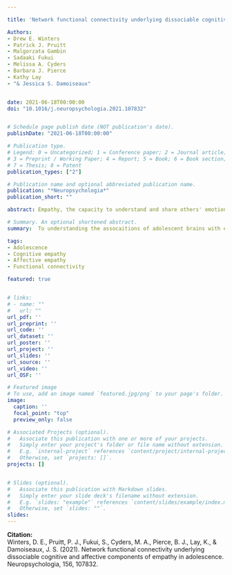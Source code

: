 ```yaml
---

title: 'Network functional connectivity underlying dissociable cognitive and affective components of empathy in adolescence'

Authors: 
- Drew E. Winters
- Patrick J. Pruitt 
- Malgorzata Gambin
- Sadaaki Fukui
- Melissa A. Cyders 
- Barbara J. Pierce 
- Kathy Lay
- "& Jessica S. Damoiseaux"


date: 2021-06-18T00:00:00
doi: "10.1016/j.neuropsychologia.2021.107832"


# Schedule page publish date (NOT publication's date).
publishDate: "2021-06-18T00:00:00"

# Publication type.
# Legend: 0 = Uncategorized; 1 = Conference paper; 2 = Journal article;
# 3 = Preprint / Working Paper; 4 = Report; 5 = Book; 6 = Book section;
# 7 = Thesis; 8 = Patent
publication_types: ["2"]

# Publication name and optional abbreviated publication name.
publication: "*Neuropsychologia*"
publication_short: ""

abstract: Empathy, the capacity to understand and share others' emotions, can occur through cognitive and affective components. These components are different conceptually, behaviorally, and in the brain. Neuroimaging task-based research in adolescents and adults document that cognitive empathy associates with the default mode and frontoparietal networks, whereas regions of the salience network underlie affective empathy. However, cognitive empathy is slower to mature than affective empathy and the extant literature reveals considerable developmental differences between adolescent and adult brains within and between these three networks. We extend previous work by examining empathy's association with functional connectivity within and between these networks in adolescents. Participants (n = 84, aged 13–17; 46.4% female) underwent resting state fMRI and completed self-report measures (Interpersonal Reactivity Index) for empathy as part of a larger Nathan-Kline Institute study. Regression analyses revealed adolescents reporting higher cognitive empathy had higher within DMN connectivity. Post hoc analysis revealed cognitive empathy's association within DMN connectivity is independent of affective empathy or empathy in general; and this association is driven by positive pairwise connections between the bilateral angular gyri and medial prefrontal cortex. These results suggest introspective cognitive processes related to the DMN are specifically important for cognitive empathy in adolescence.

# Summary. An optional shortened abstract.
summary:  To understanding the assocaitions of adolescent brains with empathy, we examined network level functional connections that associate with cognitive and affective empathy.

tags:
- Adolescence
- Cognitive empathy
- Affective empathy
- Functional connectivity

featured: true


# links:
# - name: ""
#   url: ""
url_pdf: ''
url_preprint: ''
url_code: ''
url_dataset: ''
url_poster: ''
url_project: ''
url_slides: ''
url_source: ''
url_video: ''
url_OSF: ''

# Featured image
# To use, add an image named `featured.jpg/png` to your page's folder. 
image:
  caption: ''
  focal_point: "top"
  preview_only: false

# Associated Projects (optional).
#   Associate this publication with one or more of your projects.
#   Simply enter your project's folder or file name without extension.
#   E.g. `internal-project` references `content/project/internal-project/index.md`.
#   Otherwise, set `projects: []`.
projects: []


# Slides (optional).
#   Associate this publication with Markdown slides.
#   Simply enter your slide deck's filename without extension.
#   E.g. `slides: "example"` references `content/slides/example/index.md`.
#   Otherwise, set `slides: ""`.
slides: 
---
```

**Citation:**  
Winters, D. E., Pruitt, P. J., Fukui, S., Cyders, M. A., Pierce, B. J., Lay, K., & Damoiseaux, J. S. (2021). Network functional connectivity underlying dissociable cognitive and affective components of empathy in adolescence. Neuropsychologia, 156, 107832.








